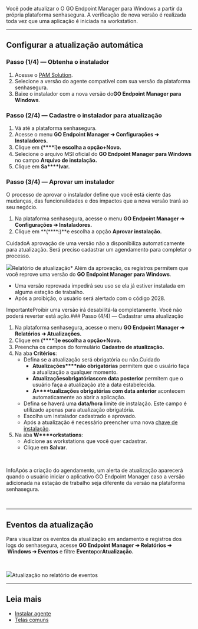 Você pode atualizar o O GO Endpoint Manager para Windows a partir da própria plataforma senhasegura. A verificação de nova versão é realizada toda vez que uma aplicação é iniciada na workstation. 



---

## Configurar a atualização automática

### Passo (1/4\) — Obtenha o instalador

1. Acesse o [PAM Solution](https://suporte.senhasegura.com.br/en/support/solutions/articles/22000270150-go-endpoint-manager-for-windows-pedm-).
2. Selecione a versão do agente compatível com sua versão da plataforma senhasegura.
3. Baixe o instalador com a nova versão do**GO Endpoint Manager para Windows**.

### Passo (2/4\) — Cadastre o instalador para atualização

1. Vá até a plataforma senhasegura.
2. Acesse o menu **GO Endpoint Manager ➔ Configurações ➔ Instaladores.**
3. Clique em **(****⁝)**e escolha a opção**\+Novo.**
4. Selecione o arquivo MSI oficial do **GO Endpoint Manager para Windows** no campo **Arquivo de instalação.**
5. Clique em **Sa****lvar.**

### Passo (3/4\) — Aprovar um instalador

O processo de aprovar o instalador define que você está ciente das mudanças, das funcionalidades e dos impactos que a nova versão trará ao seu negócio.

1. Na plataforma senhasegura, acesse o menu **GO Endpoint Manager ➔ Configurações ➔ Instaladores.**
2. Clique em **(****⁝)**e escolha a opção **Aprovar instalação.**

CuidadoA aprovação de uma versão não a disponibiliza automaticamente para atualização. Será preciso cadastrar um agendamento para completar o processo.  


![](https://cdn.document360.io/5a1d58df-64ce-42a2-8b23-688477d32f33/Images/Documentation/image-1666893983837.png)Relatório de atualização* Além da aprovação, os registros permitem que você reprove uma versão do **GO Endpoint Manager para Windows**.
* Uma versão reprovada impedirá seu uso se ela já estiver instalada em alguma estação de trabalho.
* Após a proibição, o usuário será alertado com o código 2028\.

ImportanteProibir uma versão irá desabilitá\-la completamente. Você não poderá reverter está ação.### Passo (4/4\) — Cadastrar uma atualização

1. Na plataforma senhasegura, acesse o menu **GO Endpoint Manager ➔ Relatórios ➔ Atualizações.**
2. Clique em **(****⁝)**e escolha a opção**\+Novo.**
3. Preencha os campos do formulário **Cadastro de atualização.**
4. Na aba **Critérios**:
	* Defina se a atualização será obrigatória ou não.Cuidado
		+ **Atualizações****não obrigatórias** permitem que o usuário faça a atualização a qualquer momento.
		+ **Atualizações****obrigatórias****com data posterior** permitem que o usuário faça a atualização até a data estabelecida.
		+ **A****tualizações obrigatórias com data anterior** acontecem automaticamente ao abrir a aplicação.
	* Defina se haverá uma **data/hora** limite de instalação. Este campo é utilizado apenas para atualização obrigatória.
	* Escolha um instalador cadastrado e aprovado.
	* Após a atualização é necessário preencher uma nova [chave de instalação](https://docs.senhasegura.io/v3-33/docs/pt/how-to-install-go-windows-agent-1).
5. Na aba **W****orkstations**:
	* Adicione as workstations que você quer cadastrar.
	* Clique em **Salvar**.

 

InfoApós a criação do agendamento, um alerta de atualização aparecerá quando o usuário iniciar o aplicativo GO Endpoint Manager caso a versão adicionada na estação de trabalho seja diferente da versão na plataforma senhasegura.

 



---

## Eventos da atualização

Para visualizar os eventos da atualização em andamento e registros dos logs do senhasegura, acesse **GO Endpoint Manager ➔ Relatórios ➔  Windows ➔ Eventos** e filtre **Evento**por**Atualização.**

 

![](https://cdn.document360.io/5a1d58df-64ce-42a2-8b23-688477d32f33/Images/Documentation/image-1666894454265.png)Atualização no relatório de eventos 

---

## Leia mais

* [Instalar agente](https://docs.senhasegura.io/v3-33/docs/pt/how-to-install-go-windows-agent-1)
* [Telas comuns](https://docs.senhasegura.io/v3-33/docs/pt/general-information-graphical-user-interface?#telas-comuns)
